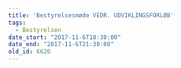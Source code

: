 ```yaml
---
title: 'Bestyrelsesmøde VEDR. UDVIKLINGSFORLØB'
tags:
  - Bestyrelsen
date_start: "2017-11-6T18:30:00"
date_end: "2017-11-6T21:30:00"
old_id: 6620
---
```

